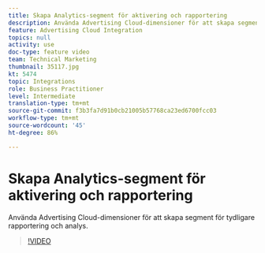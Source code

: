 ```yaml
---
title: Skapa Analytics-segment för aktivering och rapportering
description: Använda Advertising Cloud-dimensioner för att skapa segment för tydligare rapportering och analys.
feature: Advertising Cloud Integration
topics: null
activity: use
doc-type: feature video
team: Technical Marketing
thumbnail: 35117.jpg
kt: 5474
topic: Integrations
role: Business Practitioner
level: Intermediate
translation-type: tm+mt
source-git-commit: f3b3fa7d91b0cb21005b57768ca23ed6700fcc03
workflow-type: tm+mt
source-wordcount: '45'
ht-degree: 86%

---
```



# Skapa Analytics-segment för aktivering och rapportering

Använda Advertising Cloud-dimensioner för att skapa segment för tydligare rapportering och analys.

>[!VIDEO](https://video.tv.adobe.com/v/35117/?quality=12&learn=on)
